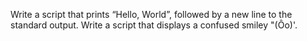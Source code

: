 Write a script that prints “Hello, World”, followed by a new line to the standard output.
Write a script that displays a confused smiley "(Ôo)'. 
